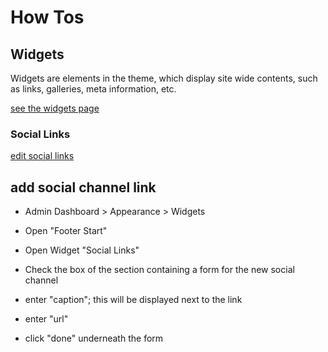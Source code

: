 # How Tos


## Widgets
Widgets are elements in the theme, which display site wide contents, such as links, galleries, meta information, etc.

[see the widgets page](/wp-admin/widgets.php)

### Social Links

[edit social links](/wp-admin/customize.php?return=%2Fwp-admin%2Fthemes.php&autofocus%5Bcontrol%5D=widgets)

## add social channel link

- Admin Dashboard > Appearance > Widgets

- Open "Footer Start"

- Open Widget "Social Links"

- Check the box of the section containing a form for the new social channel

- enter "caption"; this will be displayed next to the link

- enter "url"

- click "done" underneath the form
